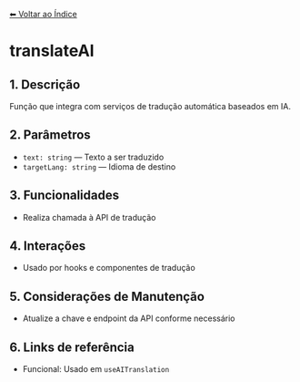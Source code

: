 [⬅ Voltar ao Índice](../README_INDEX.md)

# translateAI

## 1. Descrição
Função que integra com serviços de tradução automática baseados em IA.

## 2. Parâmetros
- `text: string` — Texto a ser traduzido
- `targetLang: string` — Idioma de destino

## 3. Funcionalidades
- Realiza chamada à API de tradução

## 4. Interações
- Usado por hooks e componentes de tradução

## 5. Considerações de Manutenção
- Atualize a chave e endpoint da API conforme necessário

## 6. Links de referência
- Funcional: Usado em `useAITranslation`
